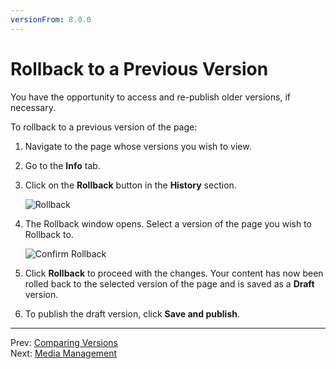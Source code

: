 ```yaml
---
versionFrom: 8.0.0
---
```


# Rollback to a Previous Version

You have the opportunity to access and re-publish older versions, if necessary.

To rollback to a previous version of the page:

1. Navigate to the page whose versions you wish to view.
2. Go to the **Info** tab.
3. Click on the **Rollback** button in the **History** section.

    ![Rollback](images/Rollback-v9.png)
4. The Rollback window opens. Select a version of the page you wish to Rollback to.

    ![Confirm Rollback](images/Rollback-changes-v10.png)

5. Click **Rollback** to proceed with the changes. Your content has now been rolled back to the selected version of the page and is saved as a **Draft** version.
6. To publish the draft version, click **Save and publish**.

---

Prev: [Comparing Versions](../Comparing-Versions/index.md) &emsp; &emsp; &emsp; &emsp; &emsp; &emsp; &emsp; &emsp; &emsp; &emsp; &emsp; &emsp; &emsp; &emsp; &emsp; &emsp; &emsp; Next: [Media Management](../../Media-Management/index.md)
